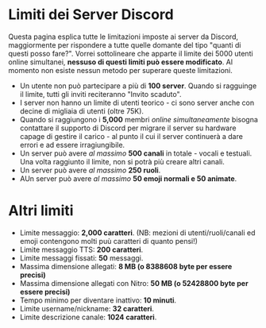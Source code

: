 <!-- TITLE: [IT] Limiti dei Server -->
<!-- SUBTITLE: Varie limitazioni dei server in Discord -->

# Limiti dei Server Discord
Questa pagina esplica tutte le limitazioni imposte ai server da Discord, maggiormente per rispondere a tutte quelle domante del tipo "quanti di questi posso fare?". Vorrei sottolineare che apparte il limite dei 5000 utenti online simultanei, **nessuso di questi limiti può essere modificato**. Al momento non esiste nessun metodo per superare queste limitazioni.

- Un utente non può partecipare a più di **100 server**. Quando si ragguinge il limite, tutti gli inviti reciteranno "Invito scaduto".
- I server non hanno un limite di utenti teorico - ci sono server anche con decine di migliaia di utenti (oltre 75K). 
- Quando si raggiungono i **5,000** membri *online simultaneamente* bisogna contattare il supporto di Discord per migrare il server su hardware capage di gestire il carico - al punto il cui il server continuerà a dare errori e ad essere irragiungibile.
- Un server può avere *al massimo* **500 canali** in totale - vocali e testuali. Una volta raggiunto il limite, non si potrà più creare altri canali.
- Un server può avere *al massimo* **250 ruoli**. 
- AUn server può avere *al massimo* **50 emoji normali e 50 animate**. 

# Altri limiti
- Limite messaggio: **2,000 caratteri**. (NB: mezioni di utenti/ruoli/canali ed emoji contengono molti puù caratteri di quanto pensi!)
- Limite messaggio TTS: **200 caratteri**.
- Limite messaggi fissati: **50** messaggi.
- Massima dimensione allegati: **8 MB (o 8388608 byte per essere precisi)**
- Massima dimensione allegati con Nitro: **50 MB (o 52428800 byte per essere precisi)**
- Tempo minimo per diventare inattivo: **10 minuti**.
- Limite username/nickname: **32 caratteri**.
- Limite descrizione canale: **1024 caratteri**.
